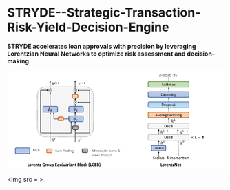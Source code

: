 # STRYDE--Strategic-Transaction-Risk-Yield-Decision-Engine
**STRYDE accelerates loan approvals with precision by leveraging Lorentzian Neural Networks to optimize risk assessment and decision-making.**


<img src = "README/LNN.png">

<img src = >